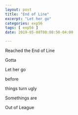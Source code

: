 ```yaml
---
layout: post
title: "End of Line"
excerpt: "Let her go"
categories: exp56
tags: [ exp56 ]
date: 2019-05-08T08:08:50-04:00

---
```



Reached the End of Line

Gotta

Let her go

before

things turn ugly

Somethings are

Out of League
